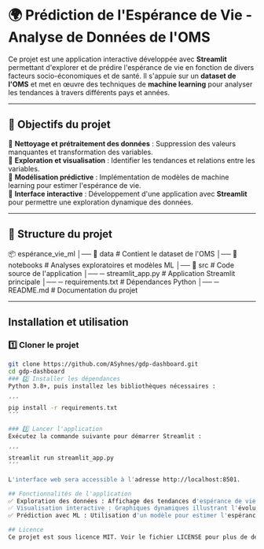 # 🌍 Prédiction de l'Espérance de Vie - Analyse de Données de l'OMS

Ce projet est une application interactive développée avec **Streamlit** permettant d'explorer et de prédire l'espérance de vie en fonction de divers facteurs socio-économiques et de santé. Il s'appuie sur un **dataset de l'OMS** et met en œuvre des techniques de **machine learning** pour analyser les tendances à travers différents pays et années.

---

## 📌 Objectifs du projet

🔹 **Nettoyage et prétraitement des données** : Suppression des valeurs manquantes et transformation des variables.  
🔹 **Exploration et visualisation** : Identifier les tendances et relations entre les variables.  
🔹 **Modélisation prédictive** : Implémentation de modèles de machine learning pour estimer l'espérance de vie.  
🔹 **Interface interactive** : Développement d'une application avec **Streamlit** pour permettre une exploration dynamique des données.  

---

## 📂 Structure du projet

📦 espérance_vie_ml 
│── 📁 data # Contient le dataset de l'OMS 
│── 📁 notebooks # Analyses exploratoires et modèles ML 
│── 📁 src # Code source de l'application 
│── ─ streamlit_app.py # Application Streamlit principale 
│── ─ requirements.txt # Dépendances Python
│── ─ README.md # Documentation du projet


---

## Installation et utilisation

### 1️⃣ Cloner le projet
```bash
git clone https://github.com/ASyhnes/gdp-dashboard.git
cd gdp-dashboard
### 2️⃣ Installer les dépendances
Python 3.8+, puis installez les bibliothèques nécessaires :

´´´
pip install -r requirements.txt
´´´

### 3️⃣ Lancer l'application
Exécutez la commande suivante pour démarrer Streamlit :

´´´
streamlit run streamlit_app.py
´´´

L'interface web sera accessible à l'adresse http://localhost:8501.

## Fonctionnalités de l'application
✅ Exploration des données : Affichage des tendances d'espérance de vie par pays et par année.
✅ Visualisation interactive : Graphiques dynamiques illustrant l'évolution des facteurs clés.
✅ Prédiction avec ML : Utilisation d'un modèle pour estimer l'espérance de vie en fonction des entrées utilisateur.

## Licence
Ce projet est sous licence MIT. Voir le fichier LICENSE pour plus de détails.



